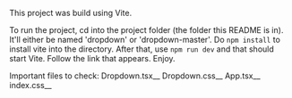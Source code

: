 This project was build using Vite.

To run the project, cd into the project folder (the folder this README is in). It'll either be named 'dropdown' or 'dropdown-master'. Do `npm install` to install vite into the directory. After that, use `npm run dev` and that should start Vite. Follow the link that appears. Enjoy.

Important files to check:
Dropdown.tsx__
Dropdown.css__
App.tsx__
index.css__